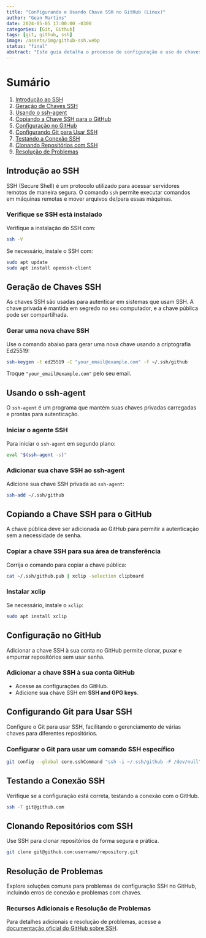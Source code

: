 ```yaml
---
title: "Configurando e Usando Chave SSH no GitHub (Linux)"
author: "Gean Martins"
date: 2024-05-05 17:00:00 -0300
categories: [Git, Github]
tags: [git, github, ssh]
image: /assets/img/github-ssh.webp
status: "final"
abstract: "Este guia detalha o processo de configuração e uso de chaves SSH no GitHub, especificamente para usuários do sistema operacional Linux. Ele aborda desde a instalação do SSH até a configuração e teste da chave SSH, proporcionando uma abordagem segura para gerenciar repositórios no GitHub."
---
```


# Sumário
1. [Introdução ao SSH](#introdução-ao-ssh)
2. [Geração de Chaves SSH](#geração-de-chaves-ssh)
3. [Usando o ssh-agent](#usando-o-ssh-agent)
4. [Copiando a Chave SSH para o GitHub](#copiando-a-chave-ssh-para-o-github)
5. [Configuração no GitHub](#configuração-no-github)
6. [Configurando Git para Usar SSH](#configurando-git-para-usar-ssh)
7. [Testando a Conexão SSH](#testando-a-conexão-ssh)
8. [Clonando Repositórios com SSH](#clonando-repositórios-com-ssh)
9. [Resolução de Problemas](#resolução-de-problemas)

## Introdução ao SSH
SSH (Secure Shell) é um protocolo utilizado para acessar servidores remotos de maneira segura. O comando `ssh` permite executar comandos em máquinas remotas e mover arquivos de/para essas máquinas.

### Verifique se SSH está instalado
Verifique a instalação do SSH com:

```bash
ssh -V
```
Se necessário, instale o SSH com:

```bash
sudo apt update
sudo apt install openssh-client
```

## Geração de Chaves SSH
As chaves SSH são usadas para autenticar em sistemas que usam SSH. A chave privada é mantida em segredo no seu computador, e a chave pública pode ser compartilhada.

### Gerar uma nova chave SSH
Use o comando abaixo para gerar uma nova chave usando a criptografia Ed25519:

```bash
ssh-keygen -t ed25519 -C "your_email@example.com" -f ~/.ssh/github
```
Troque `"your_email@example.com"` pelo seu email.

## Usando o ssh-agent
O `ssh-agent` é um programa que mantém suas chaves privadas carregadas e prontas para autenticação.

### Iniciar o agente SSH
Para iniciar o `ssh-agent` em segundo plano:

```bash
eval "$(ssh-agent -s)"
```

### Adicionar sua chave SSH ao ssh-agent
Adicione sua chave SSH privada ao `ssh-agent`:

```bash
ssh-add ~/.ssh/github
```

## Copiando a Chave SSH para o GitHub
A chave pública deve ser adicionada ao GitHub para permitir a autenticação sem a necessidade de senha.

### Copiar a chave SSH para sua área de transferência
Corrija o comando para copiar a chave pública:

```bash
cat ~/.ssh/github.pub | xclip -selection clipboard
```

### Instalar xclip
Se necessário, instale o `xclip`:

```bash
sudo apt install xclip
```

## Configuração no GitHub
Adicionar a chave SSH à sua conta no GitHub permite clonar, puxar e empurrar repositórios sem usar senha.

### Adicionar a chave SSH à sua conta GitHub
- Acesse as configurações do GitHub.
- Adicione sua chave SSH em **SSH and GPG keys**.

## Configurando Git para Usar SSH
Configure o Git para usar SSH, facilitando o gerenciamento de várias chaves para diferentes repositórios.

### Configurar o Git para usar um comando SSH específico
```bash
git config --global core.sshCommand "ssh -i ~/.ssh/github -F /dev/null"
```

## Testando a Conexão SSH
Verifique se a configuração está correta, testando a conexão com o GitHub.

```bash
ssh -T git@github.com
```

## Clonando Repositórios com SSH
Use SSH para clonar repositórios de forma segura e prática.

```bash
git clone git@github.com:username/repository.git
```

## Resolução de Problemas
Explore soluções comuns para problemas de configuração SSH no GitHub, incluindo erros de conexão e problemas com chaves.

### Recursos Adicionais e Resolução de Problemas
Para detalhes adicionais e resolução de problemas, acesse a [documentação oficial do GitHub sobre SSH](https://docs.github.com/en/authentication/connecting-to-github-with-ssh).